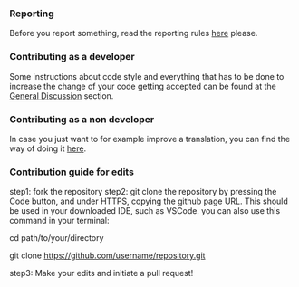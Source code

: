 ### Reporting

Before you report something, read the reporting rules [here](https://github.com/SimpleMobileTools/General-Discussion#how-do-i-suggest-an-improvement-ask-a-question-or-report-an-issue) please.

### Contributing as a developer

Some instructions about code style and everything that has to be done to increase the change of your code getting accepted can be found at the [General Discussion](https://github.com/SimpleMobileTools/General-Discussion#contribution-rules-for-developers) section.

### Contributing as a non developer

In case you just want to for example improve a translation, you can find the way of doing it [here](https://github.com/SimpleMobileTools/General-Discussion#how-can-i-suggest-an-edit-to-a-file).

### Contribution guide for edits

step1: fork the repository
step2: git clone the repository by pressing the Code button, and under HTTPS, copying the github page URL. This should be used in your downloaded IDE, such as VSCode.
you can also use this command in your terminal:

cd path/to/your/directory

git clone https://github.com/username/repository.git

step3: Make your edits and initiate a pull request!
